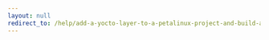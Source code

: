 ```yaml
---
layout: null
redirect_to: /help/add-a-yocto-layer-to-a-petalinux-project-and-build-a-recipe-in-the-layer-with-petalinux-tools/
---
```

